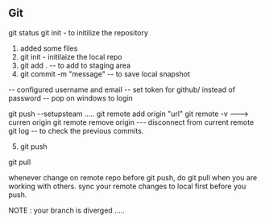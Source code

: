 ## Git 

git status 
git init - to initilize the repository
 

1. added some files 
2. git init - initilaize the local repo 
3. git add . -- to add to staging area 
4. git commit -m "message" -- to save local snapshot 

-- configured username and email 
-- set token for github/ instead of password 
-- pop on windows to login 


git push --setupsteam .....
git remote add origin "url"
git remote -v ---> curren origin
git remote remove origin --- disconnect from current remote
git log -- to check the previous commits. 

5. git push 

git pull 

whenever change on remote repo
before git push, do git pull when you are working with others. 
sync your remote changes to local first before you push. 






NOTE : your branch is diverged .....

